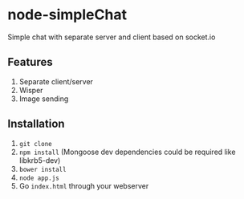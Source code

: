 # node-simpleChat

Simple chat with separate server and client based on socket.io

## Features 
1. Separate client/server
2. Wisper
3. Image sending

## Installation
1. `git clone`
2. `npm install` (Mongoose dev dependencies could be required like libkrb5-dev)
3. `bower install`
4. `node app.js`
5. Go `index.html` through your webserver
